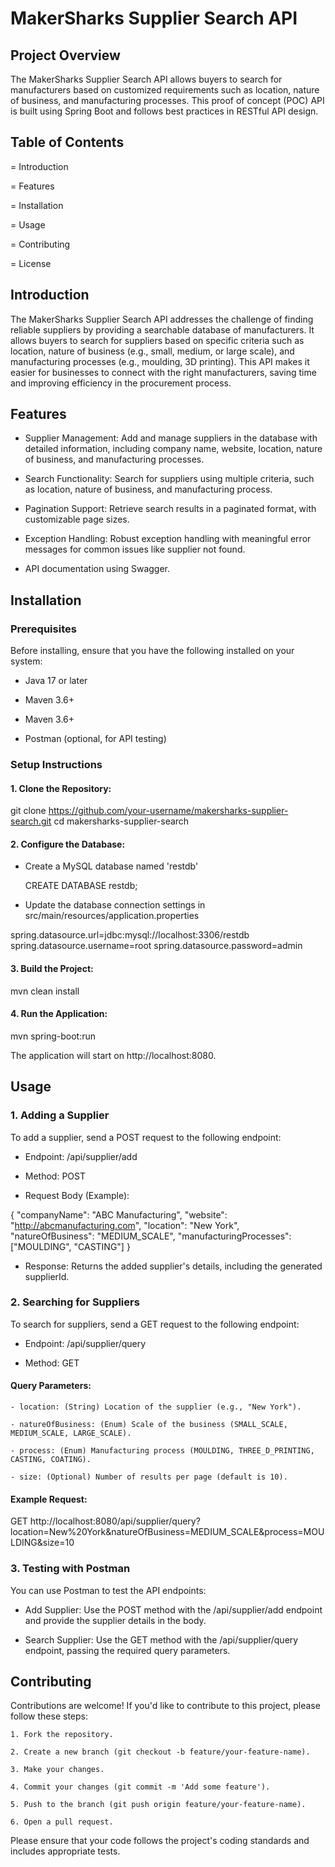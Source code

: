 
# MakerSharks Supplier Search API

## Project Overview

The MakerSharks Supplier Search API allows buyers to search for manufacturers based on customized requirements such as location, nature of business, and manufacturing processes. This proof of concept (POC) API is built using Spring Boot and follows best practices in RESTful API design.

## Table of Contents

= Introduction

= Features

= Installation

= Usage

= Contributing

= License


## Introduction

The MakerSharks Supplier Search API addresses the challenge of finding reliable suppliers by providing a searchable database of manufacturers. It allows buyers to search for suppliers based on specific criteria such as location, nature of business (e.g., small, medium, or large scale), and manufacturing processes (e.g., moulding, 3D printing). This API makes it easier for businesses to connect with the right manufacturers, saving time and improving efficiency in the procurement process.


## Features

- Supplier Management: Add and manage suppliers in the database with detailed information, including company name, website, location, nature of business, and manufacturing processes.

- Search Functionality: Search for suppliers using multiple criteria, such as location, nature of business, and manufacturing process.

- Pagination Support: Retrieve search results in a paginated format, with customizable page sizes.

- Exception Handling: Robust exception handling with meaningful error messages for common issues like supplier not found.
- API documentation using Swagger.

## Installation

### Prerequisites

Before installing, ensure that you have the following installed on your system:

- Java 17 or later

- Maven 3.6+

- Maven 3.6+

- Postman (optional, for API testing)


### Setup Instructions

#### 1. Clone the Repository:

git clone https://github.com/your-username/makersharks-supplier-search.git
cd makersharks-supplier-search


#### 2. Configure the Database:

- Create a MySQL database named 'restdb'

  CREATE DATABASE restdb;

- Update the database connection settings in src/main/resources/application.properties

spring.datasource.url=jdbc:mysql://localhost:3306/restdb
spring.datasource.username=root
spring.datasource.password=admin


#### 3. Build the Project:
mvn clean install

#### 4. Run the Application:
mvn spring-boot:run


The application will start on http://localhost:8080.


## Usage

### 1. Adding a Supplier

To add a supplier, send a POST request to the following endpoint:

- Endpoint: /api/supplier/add
- Method: POST

- Request Body (Example):

{
  "companyName": "ABC Manufacturing",
  "website": "http://abcmanufacturing.com",
  "location": "New York",
  "natureOfBusiness": "MEDIUM_SCALE",
  "manufacturingProcesses": ["MOULDING", "CASTING"]
}

- Response: Returns the added supplier's details, including the generated supplierId.


### 2. Searching for Suppliers

To search for suppliers, send a GET request to the following endpoint:

- Endpoint: /api/supplier/query

- Method: GET

#### Query Parameters:

    - location: (String) Location of the supplier (e.g., "New York").

    - natureOfBusiness: (Enum) Scale of the business (SMALL_SCALE, MEDIUM_SCALE, LARGE_SCALE).

    - process: (Enum) Manufacturing process (MOULDING, THREE_D_PRINTING, CASTING, COATING).

    - size: (Optional) Number of results per page (default is 10).

#### Example Request:

  GET http://localhost:8080/api/supplier/query?location=New%20York&natureOfBusiness=MEDIUM_SCALE&process=MOULDING&size=10


### 3.  Testing with Postman

You can use Postman to test the API endpoints:

- Add Supplier: Use the POST method with the /api/supplier/add endpoint and provide the supplier details in the body.

- Search Supplier: Use the GET method with the /api/supplier/query endpoint, passing the required query parameters.

## Contributing

Contributions are welcome! If you'd like to contribute to this project, please follow these steps:

    1. Fork the repository.

    2. Create a new branch (git checkout -b feature/your-feature-name).

    3. Make your changes.

    4. Commit your changes (git commit -m 'Add some feature').

    5. Push to the branch (git push origin feature/your-feature-name).

    6. Open a pull request.

Please ensure that your code follows the project's coding standards and includes appropriate tests.



